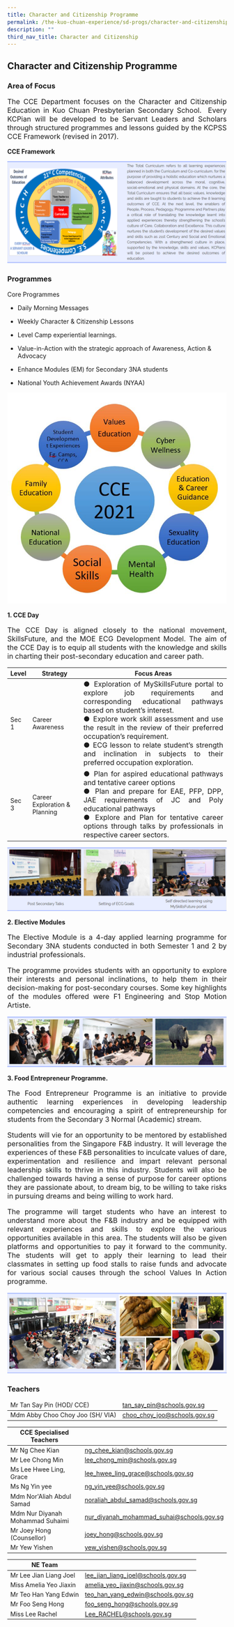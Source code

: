 ```yaml
---
title: Character and Citizenship Programme
permalink: /the-kuo-chuan-experience/sd-progs/character-and-citizenship-programme/
description: ""
third_nav_title: Character and Citizenship
---
```

## Character and Citizenship Programme

### Area of Focus

<p style="text-align: justify;font-size:16px;">
The CCE Department focuses on the Character and Citizenship Education in Kuo Chuan Presbyterian Secondary School.&nbsp; Every KCPian will be developed to be Servant Leaders and Scholars through structured programmes and lessons guided by the KCPSS CCE Framework (revised in 2017).</p>

**CCE Framework**

![](/images/Our%20People/Departments/CCE/CCE%20Area%20of%20Focus%201.png)

### Programmes


Core Programmes  
*   Daily Morning Messages  
    
*   Weekly Character &amp; Citizenship Lessons
*   Level Camp experiential learnings.
*   Value-in-Action with the strategic approach of Awareness, Action &amp; Advocacy
*   Enhance Modules (EM) for Secondary 3NA students
*   National Youth Achievement Awards (NYAA)


![](/images/Our%20People/Departments/CCE/CCE%20Prog%201.jpg)

**1. CCE Day**  
    

<p style="text-align: justify;font-size:16px;">The CCE Day is aligned closely to the national movement, SkillsFuture, and the MOE ECG Development Model. The aim of the CCE Day is to equip all students with the knowledge and skills in charting their post-secondary education and career path.</p>

<table>
<thead>
  <tr>
    <th>Level</th>
    <th>Strategy</th>
    <th>Focus Areas</th>
  </tr>
</thead>
<tbody>
  <tr>
    <td>Sec 1</td>
    <td>Career Awareness</td>
    <td style="text-align: justify;font-size:16px;>●      Introduction of MySkillsFuture portal and it’s resource potential exploration<br>●      Raising awareness of strength related to career choice using Self Assessment tool in MySkillsFuture portal.<br>●      ECG Lessons to raising awareness of the relationship between personal strength, work values to preferred occupation.<br>●      Development of social and emotional competencies in the process of preparing for Youth Day Celebration.</td>
  </tr>
  <tr>
    <td>Sec 2</td>
    <td>Career Exploration</td>
    <td style=">●      Exploration of MySkillsFuture portal to explore job requirements and corresponding educational pathways based on student’s interest.<br>●      Explore work skill assessment and use the result in the review of their preferred occupation’s requirement.<br>●      ECG lesson to relate student’s strength and inclination in subjects to their preferred occupation exploration.</td>
  </tr>
  <tr>
    <td>Sec 3</td>
    <td>Career Exploration &amp; Planning</td>
    <td style="text-align: justify;font-size:16px;>●      Plan for aspired educational pathways and tentative career options<br>●      Preparing for demands and requirements of JC and Poly educational pathways<br>●      Development of social and emotional competencies in the process of preparing for Youth Day Carnival.</td>
  </tr>
  <tr>
    <td>Sec 4 / 5</td>
    <td>Career Planning</td>
    <td style=">●      Plan for aspired educational pathways and tentative career options<br>●      Plan and prepare for EAE, PFP, DPP, JAE requirements of JC and Poly educational pathways<br>●      Explore and Plan for tentative career options through talks by professionals in respective career sectors.</td>
  </tr>
</tbody>
</table>


![](/images/Our%20People/Departments/CCE/CCE%20Prog%202.png)

**2. Elective Modules**<br>
<p style="text-align: justify;font-size:16px;">The Elective Module is a 4-day applied learning programme for Secondary 3NA students conducted in both Semester 1 and 2 by industrial professionals.</p>

<p style="text-align: justify;font-size:16px;">The programme provides students with an opportunity to explore their interests and personal inclinations, to help them in their decision-making for post-secondary courses. Some key highlights of the modules offered were F1 Engineering and Stop Motion Artiste.</p>

![](/images/Our%20People/Departments/CCE/CCE%20Prog%203.png)


**3. Food Entrepreneur Programme.**  

<p style="text-align: justify;font-size:16px;">The Food Entrepreneur Programme is an initiative to provide authentic learning experiences in developing leadership competencies and encouraging a spirit of entrepreneurship for students from the Secondary 3 Normal (Academic) stream.<!--.p-->&nbsp;

  

</p><p style="text-align: justify;font-size:16px;">Students will vie for an opportunity to be mentored by established personalities from the Singapore F&amp;B industry. It will leverage the experiences of these F&amp;B personalities to inculcate values of dare, experimentation and resilience and impart relevant personal leadership skills to thrive in this industry. Students will also be challenged towards having a sense of purpose for career options they are passionate about, to dream big, to be willing to take risks in pursuing dreams and being willing to work hard.&nbsp;</p>

  

<p style="text-align: justify;font-size:16px;">The programme will target students who have an interest to understand more about the F&amp;B industry and be equipped with relevant experiences and skills to explore the various opportunities available in this area. The students will also be given platforms and opportunities to pay it forward to the community. The students will get to apply their learning to lead their classmates in setting up food stalls to raise funds and advocate for various social causes through the school Values In Action programme.</p>


![](/images/Our%20People/Departments/CCE/CCE%20Prog%204.png)


### Teachers

<table>
<thead>
  <tr>
    <td>Mr Tan Say Pin (HOD/ CCE)</td>
    <td><a href="mailto:tan_say_pin@schools.gov.sg">tan_say_pin@schools.gov.sg
</a></td>
  </tr>
</thead>
<tbody>
  <tr>
    <td>Mdm Abby Choo Choy Joo (SH/ VIA)</td>
    <td><a href="mailto:choo_choy_joo@schools.gov.sg">choo_choy_joo@schools.gov.sg</a></td>
  </tr>
</tbody>
</table>


<table>
<thead>
  <tr>
    <th>CCE Specialised Teachers</th>
    <th></th>
  </tr>
</thead>
<tbody>
  <tr>
    <td>Mr Ng Chee Kian</td>
    <td><a href="mailto:ng_chee_kian@schools.gov.sg">ng_chee_kian@schools.gov.sg</a></td>
  </tr>
  <tr>
    <td>Mr Lee Chong Min</td>
    <td><a href="mailto:lee_chong_min@schools.gov.sg">lee_chong_min@schools.gov.sg</a></td>
  </tr>
  <tr>
    <td>Ms Lee Hwee Ling, Grace</td>
    <td><a href="mailto:lee_hwee_ling_grace@schools.gov.sg">lee_hwee_ling_grace@schools.gov.sg</a></td>
  </tr>
  <tr>
    <td>Ms Ng Yin yee</td>
    <td><a href="mailto:ng_yin_yee@schools.gov.sg">ng_yin_yee@schools.gov.sg</a></td>
  </tr>
  <tr>
    <td>Mdm Nor'Aliah Abdul Samad</td>
    <td><a href="mailto:noraliah_abdul_samad@schools.gov.sg">noraliah_abdul_samad@schools.gov.sg</a></td>
  </tr>
  <tr>
    <td>Mdm Nur Diyanah Mohammad Suhaimi</td>
    <td><a href="mailto:nur_diyanah_mohammad_suhai@schools.gov.sg">nur_diyanah_mohammad_suhai@schools.gov.sg</a></td>
  </tr>
  <tr>
    <td>Mr Joey Hong (Counsellor)</td>
    <td><a href="mailto:joey_hong@schools.gov.sg">joey_hong@schools.gov.sg</a></td>
  </tr>
  <tr>
    <td>Mr Yew Yishen</td>
    <td><a href="mailto:yew_yishen@schools.gov.sg">yew_yishen@schools.gov.sg</a></td>
  </tr>
</tbody>
</table>

<table>
<thead>
  <tr>
    <th>NE Team</th>
    <th></th>
  </tr>
</thead>
<tbody>
  <tr>
    <td>Mr Lee Jian Liang Joel 
</td>
    <td><a href="mailto:lee_jian_liang_joel@schools.gov.sg">lee_jian_liang_joel@schools.gov.sg
</a></td>
  </tr>
  <tr>
    <td>Miss Amelia Yeo Jiaxin 
</td>
    <td><a href="mailto:amelia_yeo_jiaxin@schools.gov.sg">amelia_yeo_jiaxin@schools.gov.sg
</a></td>
  </tr>
  <tr>
    <td>Mr Teo Han Yang Edwin 
</td>
    <td><a href="mailto:teo_han_yang_edwin@schools.gov.sg">teo_han_yang_edwin@schools.gov.sg
</a></td>
  </tr>
  <tr>
    <td>Mr Foo Seng Hong 
</td>
    <td><a href="mailto:foo_seng_hong@schools.gov.sg">foo_seng_hong@schools.gov.sg
</a></td>
  </tr>
  <tr>
    <td>Miss Lee Rachel 
</td>
    <td><a href="mailto:Lee_RACHEL@schools.gov.sg">Lee_RACHEL@schools.gov.sg
</a></td>
  </tr>
  
</tbody>
</table>